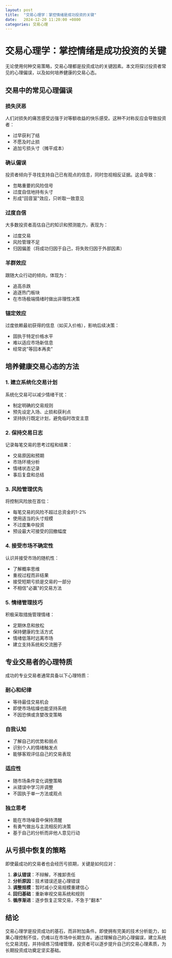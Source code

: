 ```yaml
---
layout: post
title:  "交易心理学：掌控情绪是成功投资的关键"
date:   2024-12-20 11:20:00 +0800
categories: 交易心理
---
```


# 交易心理学：掌控情绪是成功投资的关键

无论使用何种交易策略，交易心理都是投资成功的关键因素。本文将探讨投资者常见的心理偏误，以及如何培养健康的交易心态。

## 交易中的常见心理偏误

### 损失厌恶

人们对损失的痛苦感受远强于对等额收益的快乐感受。这种不对称反应会导致投资者：
- 过早获利了结
- 不愿及时止损
- 追加亏损头寸（摊平成本）

### 确认偏误

投资者倾向于寻找支持自己已有观点的信息，同时忽视相反证据。这会导致：
- 忽略重要的风险信号
- 过度自信地持有头寸
- 形成"回音室"效应，只听取一致意见

### 过度自信

大多数投资者高估自己的知识和预测能力，表现为：
- 过度交易
- 风险管理不足
- 归因偏差（将成功归因于自己，将失败归因于外部因素）

### 羊群效应

跟随大众行动的倾向，体现为：
- 追高杀跌
- 追逐热门板块
- 在市场极端情绪时做出非理性决策

### 锚定效应

过度依赖最初获得的信息（如买入价格），影响后续决策：
- 固执于特定价格水平
- 难以适应市场新信息
- 经常说"等回本再卖"

## 培养健康交易心态的方法

### 1. 建立系统化交易计划

系统化交易可以减少情绪干扰：
- 制定明确的交易规则
- 预先设定入场、止损和获利点
- 坚持执行既定计划，避免临时改变主意

### 2. 保持交易日志

记录每笔交易的思考过程和结果：
- 交易原因和预期
- 市场环境分析
- 情绪状态记录
- 事后复盘和总结

### 3. 风险管理优先

将控制风险放在首位：
- 每笔交易的风险不超过总资金的1-2%
- 使用适当的头寸规模
- 不过度集中投资
- 预设最大可接受的回撤幅度

### 4. 接受市场不确定性

认识并接受市场的随机性：
- 了解概率思维
- 重视过程而非结果
- 接受短期亏损是交易的一部分
- 不相信"必赢"的交易方法

### 5. 情绪管理技巧

积极采取措施管理情绪：
- 定期休息和放松
- 保持健康的生活方式
- 情绪低落时远离市场
- 建立支持系统和交流圈子

## 专业交易者的心理特质

成功的专业交易者通常具备以下心理特质：

### 耐心和纪律

- 等待最佳交易机会
- 即使市场枯燥也能坚持系统
- 不因恐惧或贪婪改变策略

### 自我认知

- 了解自己的优势和弱点
- 识别个人的情绪触发点
- 能够客观评估自己的交易表现

### 适应性

- 随市场条件变化调整策略
- 从错误中学习并调整
- 不固执于单一方法或观点

### 独立思考

- 能在市场噪音中保持清醒
- 有勇气做出与主流相反的决策
- 基于自己的分析而非他人意见行动

## 从亏损中恢复的策略

即使最成功的交易者也会经历亏损期，关键是如何应对：

1. **承认错误**：不辩解，不推卸责任
2. **分析原因**：技术错误还是心理错误
3. **调整规模**：暂时减小交易规模重建信心
4. **回归基础**：重新审视交易系统和规则
5. **循序渐进**：逐步恢复正常交易，不急于"翻本"

## 结论

交易心理学是投资成功的基石，而非附加条件。即使拥有完美的技术分析能力，如果心理控制不佳，仍难以在市场中长期生存。通过理解自己的心理偏误，建立系统化交易流程，并持续练习情绪管理，投资者可以逐步提升自己的交易心理素质，为长期投资成功奠定坚实基础。 